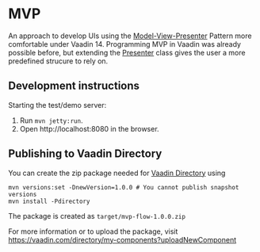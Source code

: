 # MVP

An approach to develop UIs using the [Model-View-Presenter](https://en.wikipedia.org/wiki/Model%E2%80%93view%E2%80%93presenter) Pattern more comfortable under Vaadin 14. Programming MVP in Vaadin was already possible before, but extending the [Presenter](https://github.com/appreciated/mvp-flow/blob/master/src/main/java/com/github/appreciated/mvp/Presenter.java) class gives the user a more predefined strucure to rely on.

## Development instructions

Starting the test/demo server:
1. Run `mvn jetty:run`.
2. Open http://localhost:8080 in the browser.

## Publishing to Vaadin Directory

You can create the zip package needed for [Vaadin Directory](https://vaadin.com/directory/) using
```
mvn versions:set -DnewVersion=1.0.0 # You cannot publish snapshot versions 
mvn install -Pdirectory
```

The package is created as `target/mvp-flow-1.0.0.zip`

For more information or to upload the package, visit https://vaadin.com/directory/my-components?uploadNewComponent
